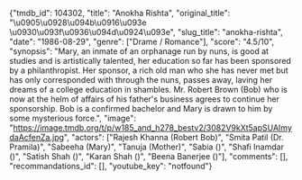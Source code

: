 {"tmdb_id": 104302, "title": "Anokha Rishta", "original_title": "\u0905\u0928\u094b\u0916\u093e \u0930\u093f\u0936\u094d\u0924\u093e", "slug_title": "anokha-rishta", "date": "1986-08-29", "genre": ["Drame / Romance"], "score": "4.5/10", "synopsis": "Mary, an inmate of an orphanage run by nuns, is good at studies and is artistically talented, her education so far has been sponsored by a philanthropist. Her sponsor, a rich old man who she has never met but has only corresponded with through the nuns, passes away, laving her dreams of a college education in shambles. Mr. Robert Brown (Bob) who is now at the helm of affairs of his father's business agrees to continue her sponsorship. Bob is a confirmed bachelor and Mary is drawn to him by some mysterious force.", "image": "https://image.tmdb.org/t/p/w185_and_h278_bestv2/3082V9kXt5apSUAImydaAcfenZa.jpg", "actors": ["Rajesh Khanna (Robert Bob)", "Smita Patil (Dr. Pramila)", "Sabeeha (Mary)", "Tanuja (Mother)", "Sabia ()", "Shafi Inamdar ()", "Satish Shah ()", "Karan Shah ()", "Beena Banerjee ()"], "comments": [], "recommandations_id": [], "youtube_key": "notfound"}